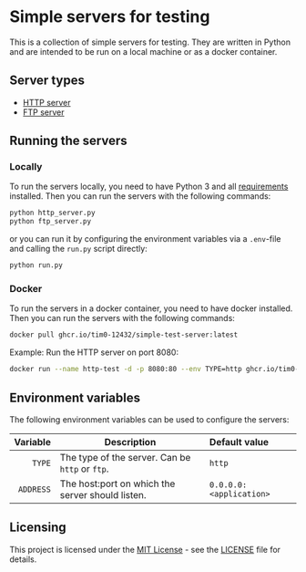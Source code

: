 # Simple servers for testing

This is a collection of simple servers for testing. They are written in Python and are intended to be run on a local machine or as a docker container.

## Server types

- [HTTP server](./http_server.py)
- [FTP server](./ftp_server.py)

## Running the servers

### Locally

To run the servers locally, you need to have Python 3 and all [requirements](./requirements.txt) installed. Then you can run the servers with the following commands:

```bash
python http_server.py
python ftp_server.py
```

or you can run it by configuring the environment variables via a `.env`-file and calling the `run.py` script directly:

```bash
python run.py
```

### Docker

To run the servers in a docker container, you need to have docker installed. Then you can run the servers with the following commands:

```bash
docker pull ghcr.io/tim0-12432/simple-test-server:latest
```

Example: Run the HTTP server on port 8080:

```bash
docker run --name http-test -d -p 8080:80 --env TYPE=http ghcr.io/tim0-12432/simple-test-server:latest
```

## Environment variables

The following environment variables can be used to configure the servers:

|   Variable | Description | Default value |
| ---------: | ----------- | :------------ |
|     `TYPE` | The type of the server. Can be `http` or `ftp`. | `http` |
|  `ADDRESS` | The host:port on which the server should listen. | `0.0.0.0:<application>` |

## Licensing

This project is licensed under the [MIT License](https://en.wikipedia.org/wiki/MIT_License) - see the [LICENSE](./LICENSE.md) file for details.
